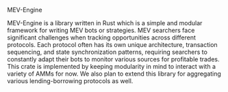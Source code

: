 MEV-Engine 

MEV-Engine is a library written in Rust which is a simple and modular framework for writing MEV bots or strategies.
MEV searchers face significant challenges when tracking opportunities across different protocols. Each protocol often has its own unique architecture, transaction sequencing, and state synchronization patterns, requiring searchers to constantly adapt their bots to monitor various sources for profitable trades. 
This crate is implemented by keeping modularity in mind to interact with a variety of AMMs for now. We also plan to extend this library for aggregating various lending-borrowing protocols as well.
